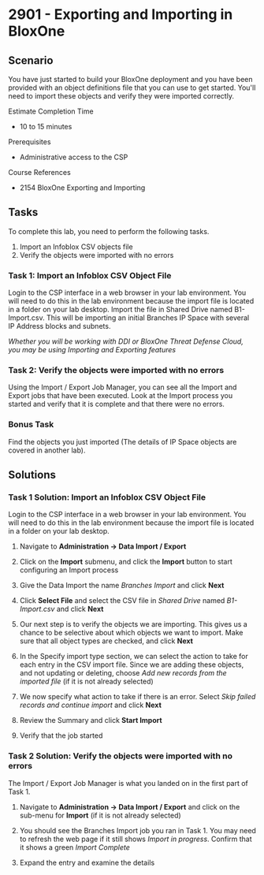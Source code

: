 # 2901 - Exporting and Importing in BloxOne

## Scenario

You have just started to build your BloxOne deployment and you have been provided with an object definitions file that you can use to get started. You'll need to import these objects and verify they were imported correctly.

Estimate Completion Time
* 10 to 15 minutes

Prerequisites
* Administrative access to the CSP

Course References
* 2154 BloxOne Exporting and Importing 

## Tasks

To complete this lab, you need to perform the following tasks.
1. Import an Infoblox CSV objects file
2. Verify the objects were imported with no errors

### Task 1: Import an Infoblox CSV Object File

Login to the CSP interface in a web browser in your lab environment. You will need to do this in the lab environment because the import file is located in a folder on your lab desktop. Import the file in Shared Drive named B1-Import.csv. This will be importing an initial Branches IP Space with several IP Address blocks and subnets.

_Whether you will be working with DDI or BloxOne Threat Defense Cloud, you may be using Importing and Exporting features_

### Task 2: Verify the objects were imported with no errors

Using the Import / Export Job Manager, you can see all the Import and Export jobs that have been executed. Look at the Import process you started and verify that it is complete and that there were no errors.

### Bonus Task

Find the objects you just imported (The details of IP Space objects are covered in another lab).


## Solutions
### Task 1 Solution: Import an Infoblox CSV Object File

Login to the CSP interface in a web browser in your lab environment. You will need to do this in the lab environment because the import file is located in a folder on your lab desktop.

1. Navigate to **Administration → Data Import / Export**

2. Click on the **Import** submenu, and click the **Import** button to start configuring an Import process

3. Give the Data Import the name _Branches Import_ and click **Next**

4. Click **Select File** and select the CSV file in _Shared Drive_ named _B1-Import.csv_ and click **Next**

5. Our next step is to verify the objects we are importing. This gives us a chance to be selective about which objects we want to import. Make sure that all object types are checked, and click **Next**

6. In the Specify import type section, we can select the action to take for each entry in the CSV import file. Since we are adding these objects, and not updating or deleting, choose _Add new records from the imported file_ (if it is not already selected)

7. We now specify what action to take if there is an error. Select _Skip failed records and continue import_ and click **Next**

8. Review the Summary and click **Start Import**

9. Verify that the job started


### Task 2 Solution: Verify the objects were imported with no errors

The Import / Export Job Manager is what you landed on in the first part of Task 1.

1. Navigate to **Administration → Data Import / Export** and click on the sub-menu for **Import** (if it is not already selected)

2. You should see the Branches Import job you ran in Task 1. You may need to refresh the web page if it still shows _Import in progress_. Confirm that it shows a green _Import Complete_

3. Expand the entry and examine the details
